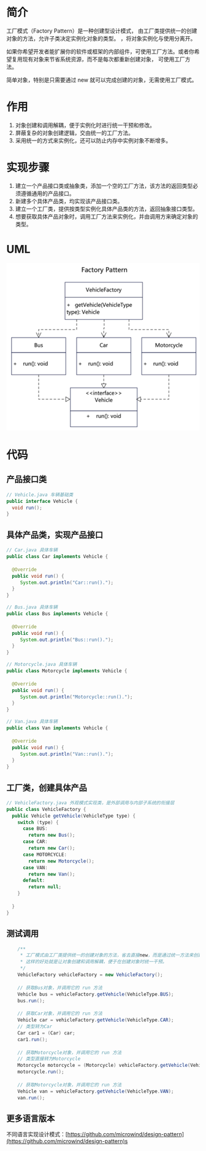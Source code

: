 # 简介
工厂模式（Factory Pattern）是一种创建型设计模式， 由工厂类提供统一的创建对象的方法，允许子类决定实例化对象的类型。
，将对象实例化与使用分离开。

如果你希望开发者能扩展你的软件或框架的内部组件，可使用工厂方法。或者你希望复用现有对象来节省系统资源，而不是每次都重新创建对象， 可使用工厂方法。

简单对象，特别是只需要通过 new 就可以完成创建的对象，无需使用工厂模式。
# 作用
1. 对象创建和调用解耦，便于实例化时进行统一干预和修改。
2. 屏蔽复杂的对象创建逻辑，交由统一的工厂方法。
3. 采用统一的方式来实例化，还可以防止内存中实例对象不断增多。

# 实现步骤
1. 建立一个产品接口类或抽象类，添加一个空的工厂方法，该方法的返回类型必须遵循通用的产品接口。
2. 新建多个具体产品类，均实现该产品接口类。
3. 建立一个工厂类，提供按类型实例化具体产品类的方法，返回抽象接口类型。
4. 想要获取具体产品对象时，调用工厂方法来实例化，并由调用方来确定对象的类型。

# UML
<img src="../docs/uml/factory-pattern.png">

# 代码

## 产品接口类
```java
// Vehicle.java 车辆基础类
public interface Vehicle {
  void run();
}
```

## 具体产品类，实现产品接口

```java
// Car.java 具体车辆
public class Car implements Vehicle {
 
  @Override
  public void run() {
     System.out.println("Car::run().");
  }
}
```

```java
// Bus.java 具体车辆
public class Bus implements Vehicle {
 
  @Override
  public void run() {
     System.out.println("Bus::run().");
  }
}
```

```java
// Motorcycle.java 具体车辆
public class Motorcycle implements Vehicle {
 
  @Override
  public void run() {
     System.out.println("Motorcycle::run().");
  }
}
```

```java
// Van.java 具体车辆
public class Van implements Vehicle {
 
  @Override
  public void run() {
     System.out.println("Van::run().");
  }
}
```

## 工厂类，创建具体产品
```java
// VehicleFactory.java 外观模式实现类，是外部调用与内部子系统的衔接层
public class VehicleFactory {
  public Vehicle getVehicle(VehicleType type) {
    switch (type) {
      case BUS:
        return new Bus();
      case CAR:
        return new Car();
      case MOTORCYCLE:
        return new Motorcycle();
      case VAN:
        return new Van();
      default:
        return null;
    }

  }
}
```

## 测试调用
```java
    /**
     * 工厂模式由工厂类提供统一的创建对象的方法，省去直接new，而是通过统一方法来创建。
     * 这样的好处就是让对象创建和调用解耦，便于在创建对象时统一干预。
     */
    VehicleFactory vehicleFactory = new VehicleFactory();

    // 获取Bus对象，并调用它的 run 方法
    Vehicle bus = vehicleFactory.getVehicle(VehicleType.BUS);
    bus.run();

    // 获取Car对象，并调用它的 run 方法
    Vehicle car = vehicleFactory.getVehicle(VehicleType.CAR);
    // 类型转为Car
    Car car1 = (Car) car;
    car1.run();

    // 获取Motorcycle对象，并调用它的 run 方法
    // 类型直接转为Motorcycle
    Motorcycle motorcycle = (Motorcycle) vehicleFactory.getVehicle(VehicleType.MOTORCYCLE);
    motorcycle.run();

    // 获取Motorcycle对象，并调用它的 run 方法
    Vehicle van = vehicleFactory.getVehicle(VehicleType.VAN);
    van.run();
```

## 更多语言版本
不同语言实现设计模式：[https://github.com/microwind/design-pattern](https://github.com/microwind/design-pattern)s
